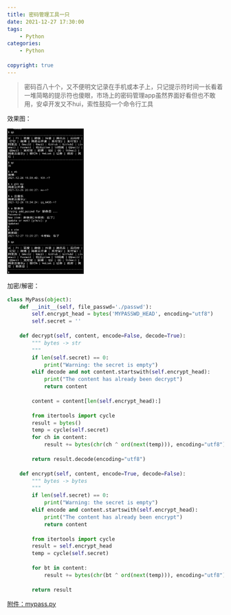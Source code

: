 ```yaml
---
title: 密码管理工具一只
date: 2021-12-27 17:30:00
tags:    
    - Python
categories:
    - Python

copyright: true
---
```




> 密码百八十个，又不便明文记录在手机或本子上，只记提示符时间一长看着一堆简略的提示符也傻眼，市场上的密码管理app虽然界面好看但也不敢用，安卓开发又不hui，索性鼓捣一个命令行工具



<!-- more -->



效果图：

<img src="../../assets/images2021/mypass.jpg" alt="mypass" style="zoom: 33%;" />



加密/解密：

```python
class MyPass(object):
    def __init__(self, file_passwd='./passwd'):
        self.encrypt_head = bytes('MYPASSWD_HEAD', encoding="utf8")
        self.secret = ''

    def decrypt(self, content, encode=False, decode=True):
        """ bytes -> str
        """
        if len(self.secret) == 0:
            print("Warning: the secret is empty")
        elif decode and not content.startswith(self.encrypt_head):
            print("The content has already been decrypt")
            return content

        content = content[len(self.encrypt_head):]

        from itertools import cycle
        result = bytes()
        temp = cycle(self.secret)
        for ch in content:
            result += bytes(chr(ch ^ ord(next(temp))), encoding="utf8")

        return result.decode(encoding="utf8")

    def encrypt(self, content, encode=True, decode=False):
        """ bytes -> bytes
        """
        if len(self.secret) == 0:
            print("Warning: the secret is empty")
        elif encode and content.startswith(self.encrypt_head):
            print("The content has already been encrypt")
            return content

        from itertools import cycle
        result = self.encrypt_head
        temp = cycle(self.secret)

        for bt in content:
            result += bytes(chr(bt ^ ord(next(temp))), encoding="utf8")

        return result
```



[附件：mypass.py](/assets/files/mypass.py)


